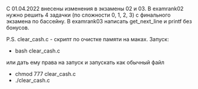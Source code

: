 С 01.04.2022 внесены изменения в экзамены 02 и 03.
В examrank02 нужно решить 4 задачки (по сложности 0, 1, 2, 3) с финального экзамена по бассейну.
В examrank03 написать get_next_line и printf без бонусов.

P.S. clear_cash.c - скрипт по очистке памяти на маках.
Запуск:
- bash clear_cash.c

или дать ему права на запуск и запускать как обычный файл

- chmod 777 clear_cash.c
- ./clear_cash.c
